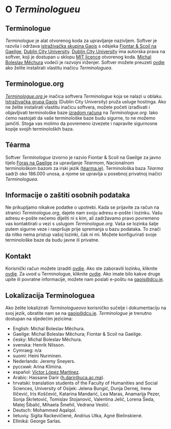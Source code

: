# O *Terminologueu*

## Terminologue

*Terminologue* je alat otvorenog koda za upravljanje nazivljem. Softver je razvila i održava [istraživačka skupina Gaois](https://www.gaois.ie/en/) s odsjeka [Fiontar & Scoil na Gaeilge](https://www.dcu.ie/fiontar_scoilnagaeilge/gaeilge/index.shtml), [Dublin City University](https://www.dcu.ie/). [Dublin City University](https://www.dcu.ie/) ima autorska prava na softver, koji je dostupan u sklopu [MIT licence](https://opensource.org/licenses/MIT) otvorenog koda. [Michal Boleslav Měchura](https://michmech.github.io/) vodeći je razvojni inženjer. Softver možete preuzeti [ovdje](https://github.com/gaois/terminologue) ako želite instalirati vlastitu inačicu *Terminologuea*.

## Terminologue.org

*[Terminologue.org ](https://www.terminologue.org/)* je inačica softvera *Terminologue* koja se nalazi u oblaku. [Istraživačka grupa Gaois](https://www.gaois.ie/en/) (Dublin City University) pruža usluge hostinga. Ako ne želite instalirati vlastitu inačicu softvera, možete početi izrađivati i objavljivati terminološke baze [izradom računa](/signup/) na *Terminologue.org*. Iako ćemo nastojati da vaše terminološke baze budu sigurne, to ne možemo jamčiti. Stoga vas molimo da povremeno izvezete i napravite sigurnosne kopije svojih terminoloških baza.

## Téarma

Softver *Terminologue* izvorno je razvio Fiontar & Scoil na Gaeilge za javno tijelo [Foras na Gaeilge](https://www.forasnagaeilge.ie/) za upravljanje *Téarmom*, Nacionalnom terminološkom bazom za irski jezik [(téarma.ie)](https://www.tearma.ie/). Terminološka baza *Téarma* sadrži oko 186.000 unosa, a njome se upravlja u posebnoj privatnoj inačici *Terminologuea*.

## Informacije o zaštiti osobnih podataka

Ne prikupljamo nikakve podatke o upotrebi. Kada se prijavite za račun na stranici *Terminologue.org*, dajete nam svoju adresu e-pošte i lozinku. Vašu adresu e-pošte nećemo dijeliti ni s kim, ali zadržavamo pravo povremeno vas kontaktirati u vezi s uslugom *Terminologue.org*. Vaša se lozinka šalje putem sigurne veze i raspršuje prije spremanja u bazu podataka. To znači da nitko nema pristup vašoj lozinki, čak ni mi. Možete konfigurirati svoje terminološke baze da budu javne ili privatne.

## Kontakt

Korisnički račun možete izraditi [ovdje](/signup/). Ako ste zaboravili lozinku, kliknite [ovdje](/forgotpwd/). Za uvod u Terminologue, kliknite [ovdje](/docs/intro/). Ako imate bilo kakve druge upite ili povratne informacije, možete nam poslati e-poštu na <gaois@dcu.ie>.

## Lokalizacija Terminologuea

Ako želite lokalizirati *Terminologueovo* korisničko sučelje i dokumentaciju na svoj jezik, obratite nam se na <gaois@dcu.ie>. *Terminologue* je trenutno dostupan na sljedećim jezicima:

- English: Michal Boleslav Měchura.
- Gaeilge: Michal Boleslav Měchura; Fiontar & Scoil na Gaeilge.
- česky: Michal Boleslav Měchura.
- svenska: Henrik Nilsson.
- Cymraeg: n/a
- suomi: Heini Nurminen.
- Nederlands: Jeremy Sneyers.
- русский: Arina Klimina.
- español: [Víctor López Martínez](https://www.linkedin.com/in/translatorvictorlopez/).
- Arabic: Hassane Darir (<h.darir@uca.ac.ma>).
- hrvatski: translation students of the Faculty of Humanities and Social Sciences, University of Osijek: Jelena Bungić, Dunja Dernej, Irena Iličević, Iris Koščević, Katarina Mandarić, Lea Maras, Anamarija Pezer, Sonja Skrletović, Tomislav Stojanović, Valentina Jelić, Lorena Šeda, Matej Šibalić, Mihaela Šmehil, Vedrana Vestić.
- Deutsch: Mohammed Aqalqol.
- lietuvių: Sigita Rackevičienė, Andrius Utka, Agnė Bielinskienė.
- Elliniká: George Sarlas.
